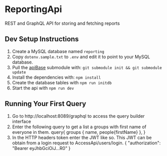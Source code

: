 # ReportingApi
REST and GraphQL API for storing and fetching reports

## Dev Setup Instructions

1. Create a MySQL database named `reporting`
2. Copy `dotenv.sample.txt` to `.env` and edit it to point to your MySQL database.
3. Pull the [apiBase](https://github.com/LiveChurchSolutions/ApiBase) submodule with: `git submodule init && git submodule update`
4. Install the dependencies with: `npm install`
5. Create the database tables with `npm run initdb`
6. Start the api with `npm run dev`


## Running Your First Query
1. Go to http://localhost:8089/graphql to access the query builder interface
2. Enter the following query to get a list a groups with first name of everyone in them.
    query{
        groups { name, people{firstName} },
    }
3. In the HTTP headers token enter the JWT like so.  This JWT can be obtain from a login request to AccessApi/users/login.
    {
        "authorization": "Bearer eyJhbGciOiJ...R0"
    }

